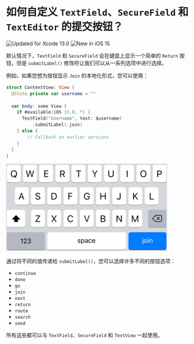 如何自定义 `TextField`、`SecureField` 和 `TextEditor` 的提交按钮？
===

![Updated for Xcode 13.0](https://img.shields.io/static/v1?label=&message=Updated%20for%20Xcode%2013.0&color=blue&logo=Xcode&logoColor=white)
![New in iOS 15](https://img.shields.io/static/v1?label=&message=New%20in%20iOS%2015&color=lightgrey&logo=apple)

默认情况下，`TextField` 和 `SecureField` 会在键盘上显示一个简单的 `Return` 按钮，但是 `submitLabel()` 修饰符让我们可以从一系列选项中进行选择。

例如，如果您想为按钮显示 `Join` 的本地化形式，您可以使用：

```swift
struct ContentView: View {
  @State private var username = ""

  var body: some View {
    if #available(iOS 15.0, *) {
      TextField("Username", text: $username)
          .submitLabel(.join)
    } else {
        // Fallback on earlier versions
    }
  }
}
```

![](./imgs/001.png)<!--rehype:style=max-width:320px-->

通过将不同的值传递给 `submitLabel()`，您可以选择许多不同的按钮选项：

- `continue`
- `done`
- `go`
- `join`
- `next`
- `return`
- `route`
- `search`
- `send`

所有这些都可以与 `TextField`、`SecureField` 和 `TextView` 一起使用。